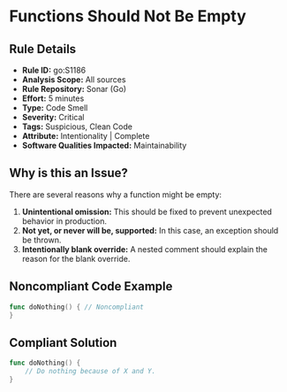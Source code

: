 # Functions Should Not Be Empty

## Rule Details

- **Rule ID:** go:S1186  
- **Analysis Scope:** All sources  
- **Rule Repository:** Sonar (Go)  
- **Effort:** 5 minutes  
- **Type:** Code Smell  
- **Severity:** Critical  
- **Tags:** Suspicious, Clean Code  
- **Attribute:** Intentionality | Complete  
- **Software Qualities Impacted:** Maintainability  

## Why is this an Issue?

There are several reasons why a function might be empty:

1. **Unintentional omission:** This should be fixed to prevent unexpected behavior in production.
2. **Not yet, or never will be, supported:** In this case, an exception should be thrown.
3. **Intentionally blank override:** A nested comment should explain the reason for the blank override.

## Noncompliant Code Example

```go
func doNothing() { // Noncompliant
}
```

## Compliant Solution

```go
func doNothing() {
    // Do nothing because of X and Y.
}
```

